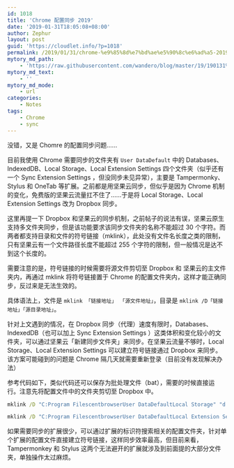 ```yaml
---
id: 1018
title: 'Chrome 配置同步 2019'
date: '2019-01-31T18:05:08+08:00'
author: Zephur
layout: post
guid: 'https://cloudlet.info/?p=1018'
permalink: /2019/01/31/chrome-%e9%85%8d%e7%bd%ae%e5%90%8c%e6%ad%a5-2019/
mytory_md_path:
    - 'https://raw.githubusercontent.com/wandero/blog/master/19/190131%20Chrome%20%E9%85%8D%E7%BD%AE%E5%90%8C%E6%AD%A5%202019.md'
mytory_md_text:
    - ''
mytory_md_mode:
    - url
categories:
    - Notes
tags:
    - Chrome
    - sync
---
```


没错，又是 Chomre 的配置同步问题……

目前我使用 Chrome 需要同步的文件夹有 `User DataDefault` 中的 Databases、IndexedDB、Local Storage、Local Extension Settings 四个文件夹（似乎还有一个 Sync Extension Settings ，但没同步未见异常），主要是 Tampermonky、Stylus 和 OneTab 等扩展。之前都是用坚果云同步，但似乎是因为 Chrome 机制的变化，免费版的坚果云流量扛不住了……于是将 Local Storage、Local Extension Settings 改为 Dropbox 同步。

<!-- more -->

这里再提一下 Dropbox 和坚果云的同步机制，之前帖子的说法有误，坚果云原生支持多文件夹同步，但是该功能要求该同步文件夹的名称不能超过 30 个字符。而两者都支持目录和文件的符号链接（mklink），此处没有文件名长度之类的限制，只有坚果云有一个文件路径长度不能超过 255 个字符的限制，但一般情况是达不到这个长度的。

需要注意的是，符号链接的时候需要将源文件剪切至 Dropbox 和 坚果云的主文件夹内，再通过 mklink 将符号链接置于 Chrome 的配置文件夹内，这样才能正确同步，反过来是无法生效的。

具体语法上，文件是 `mklink 「链接地址」 「源文件地址」`，目录是 `mklink /D「链接地址」「源目录地址」`。

针对上文遇到的情况，在 Dropbox 同步（代理）速度有限时，Databases、IndexedDB（也可以加上 Sync Extension Settings ）这类体积和变化较小的文件夹，可以通过坚果云「新建同步文件夹」来同步。在坚果云流量不够时，Local Storage、Local Extension Settings 可以建立符号链接通过 Dropbox 来同步。该方案可能碰到的问题是 Chrome 隔几天就需要重新登录（目前没有发现解决办法）

参考代码如下，类似代码还可以保存为批处理文件（bat），需要的时候直接运行。注意先将配置文件中的文件夹剪切至 Dropbox 中。

```bat
mklink /D "C:Program FilescentbrowserUser DataDefaultLocal Storage" "d:DropboxmklinkLocal Storage"

mklink /D "C:Program FilescentbrowserUser DataDefaultLocal Extension Settings" "d:DropboxmklinkLocal Extension Settings"
```

如果需要同步的扩展很少，可以通过扩展的标识符搜索相关的配置文件夹，针对单个扩展的配置文件直接建立符号链接，这样同步效率最高，但目前来看，Tampermonkey 和 Stylus 这两个无法避开的扩展就涉及到前面提的大部分文件夹，单独操作太过麻烦。